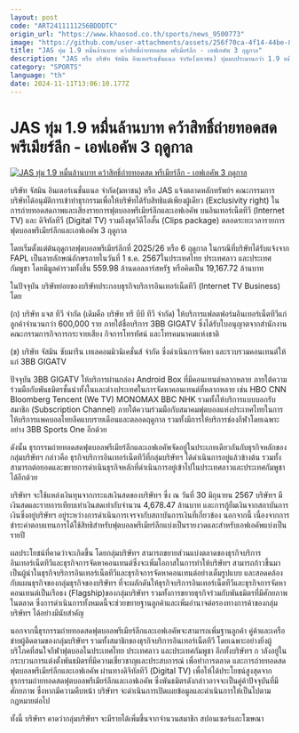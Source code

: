 ```yaml
---
layout: post
code: "ART2411111256BDDDTC"
origin_url: "https://www.khaosod.co.th/sports/news_9500773"
image: "https://github.com/user-attachments/assets/256f70ca-4f14-44be-873d-fd0bb055da10"
title: "JAS ทุ่ม 1.9 หมื่นล้านบาท คว้าสิทธิ์ถ่ายทอดสด พรีเมียร์ลีก - เอฟเอคัพ 3 ฤดูกาล"
description: "JAS หรือ บริษัท จัสมิน อินเตอร์เนชั่นแนล จำกัด(มหาชน) ทุ่มมบประมานกว่า 1.9 หมื่นล้านบาท ในการคว้าลิขสิทธิ์ถ่ฟุตบอลายทอดสด พรีเมียร์ลีก - เอฟเอคัพ 3 ฤดูกาล"
category: "SPORTS"
language: "th"
date: 2024-11-11T13:06:10.177Z
---
```


# JAS ทุ่ม 1.9 หมื่นล้านบาท คว้าสิทธิ์ถ่ายทอดสด พรีเมียร์ลีก - เอฟเอคัพ 3 ฤดูกาล

[![JAS ทุ่ม 1.9 หมื่นล้านบาท คว้าสิทธิ์ถ่ายทอดสด พรีเมียร์ลีก - เอฟเอคัพ 3 ฤดูกาล](https://www.khaosod.co.th/wpapp/uploads/2024/11/Mancity3.jpg "JAS ทุ่ม 1.9 หมื่นล้านบาท คว้าสิทธิ์ถ่ายทอดสด พรีเมียร์ลีก - เอฟเอคัพ 3 ฤดูกาล")](https://www.khaosod.co.th/wpapp/uploads/2024/11/Mancity3.jpg)

บริษัท จัสมิน อินเตอร์เนชั่นแนล จำกัด(มหาชน) หรือ JAS แจ้งตลาดหลักทรัพย์ฯ คณะกรรมการบริษัทได้อนุมัติการเข้าทำธุรกรรมเพื่อให้บริษัทได้รับสิทธิแต่เพียงผู้เดียว (Exclusivity right) ในการถ่ายทอดสดภาพและเสียงรายการฟุตบอลพรีเมียร์ลีกและเอฟเอคัพ บนอินเทอร์เน็ตทีวี (Internet TV) และ ดิจิทัลทีวี (Digital TV) รวมถึงชุดวิดีโอสั้น (Clips package) ตลอดระยะเวลารายการฟุตบอลพรีเมียร์ลีกและเอฟเอคัพ 3 ฤดูกาล

โดยเริ่มตั้งแต่ต้นฤดูกาลฟุตบอลพรีเมียร์ลีกที่ 2025/26 หรือ 6 ฤดูกาล ในกรณีที่บริษัทได้รับแจ้งจาก FAPL เป็นลายลักษณ์อักษรภายในวันที่ 1 ธ.ค. 2567ในประเทศไทย ประเทศลาว และประเทศกัมพูชา โดยมีมูลค่ารวมทั้งสิ้น 559.98 ล้านดอลลาร์สหรัฐ หรือคิดเป็น 19,167.72 ล้านบาท

ในปัจจุบัน บริษัทย่อยของบริษัทประกอบธุรกิจบริการอินเทอร์เน็ตทีวี (Internet TV Business) โดย

(ก) บริษัท แจส ทีวี จำกัด (เดิมคือ บริษัท ทรี บีบี ทีวี จำกัด) ให้บริการแฟลตฟอร์มอินเทอร์เน็ตทีวีแก่ลูกค้าจำนวนกว่า 600,000 ราย ภายใต้ชื่อบริการ 3BB GIGATV ซึ่งได้รับใบอนุญาตจากสำนักงานคณะกรรมการกิจการกระจายเสียง กิจการโทรทัศน์ และโทรคมนาคมแห่งชาติ

(ข) บริษัท จัสมิน ซับมารีน เทเลคอมมิวนิเคชั่นส์ จำกัด ซึ่งดำเนินการจัดหา และรวบรวมคอนเทนต์ให้แก่ 3BB GIGATV

ปัจจุบัน 3BB GIGATV ให้บริการผ่านกล่อง Android Box ที่มีคอนเทนต์หลากหลาย ภายใต้ความร่วมมือกับพันธมิตรชั้นนำทั้งในและต่างประเทศในการจัดหาคอนเทนต์ที่หลากหลาย เช่น HBO CNN Bloomberg Tencent (We TV) MONOMAX BBC NHK รวมทั้งให้บริการแบบบอกรับสมาชิก (Subscription Channel) ภายใต้ความร่วมมือกับสมาคมฟุตบอลแห่งประเทศไทยในการให้บริการแพคบอลไทยลีคแบบรายเดือนและตลอดฤดูกาล รวมทั้งมีการให้บริการช่องกีฬาโดยเฉพาะอย่าง 3BB Sports One อีกด้วย

ดังนั้น ธุรกรรมถ่ายทอดสดฟุตบอลพรีเมียร์ลีกและเอฟเอคัพจัดอยู่ในประเภทเดียวกันกับธุรกิจหลักของกลุ่มบริษัทฯ กล่าวคือ ธุรกิจบริการอินเทอร์เน็ตทีวีที่กลุ่มบริษัทฯ ได้ดำเนินการอยู่แล้วข้างต้น รวมทั้งสามารถต่อยอดและขยายการดำเนินธุรกิจหลักที่ดำเนินการอยู่เข้าไปในประเทศลาวและประเทศกัมพูชาได้อีกด้วย

บริษัทฯ จะใช้แหล่งเงินทุนจากกระแสเงินสดของบริษัทฯ ซึ่ง ณ วันที่ 30 มิถุนายน 2567 บริษัทฯ มีเงินสดและรายการเทียบเท่าเงินสดเท่ากับจำนวน 4,678.47 ล้านบาท และการกู้ยืมเงินจากสถาบันการเงินซึ่งอยู่บริษัทฯ อยู่ระหว่างการดำเนินการเจรจากับสถาบันการเงินที่เกี่ยวข้อง นอกจากนี้ เนื่องจากการชำระค่าตอบแทนการได้ใช้สิทธิสำหรับฟุตบอลพรีเมียร์ลีกแบ่งเป็นรายงวดและสำหรับเอฟเอคัพแบ่งเป็นรายปี

ผลประโยชน์ที่คาดว่าจะเกิดขึ้น โดยกลุ่มบริษัทฯ สามารถขยายส่วนแบ่งตลาดของธุรกิจบริการอินเทอร์เน็ตทีวีและธุรกิจการจัดหาคอนเทนต์ซึ่งจะเพิ่มโอกาสในการทำให้บริษัทฯ สามารถก้าวขึ้นมาเป็นผู้นำในธุรกิจบริการอินเทอร์เน็ตทีวีและธุรกิจการจัดหาคอนเทนต์อย่างเต็มรูปแบบ และสอดคล้องกับแผนธุรกิจของกลุ่มธุรกิจของบริษัทฯ ที่จะผลักดันให้ธุรกิจบริการอินเทอร์เน็ตทีวีและธุรกิจการจัดหาคอนเทนต์เป็นเรือธง (Flagship)ของกลุ่มบริษัทฯ รวมทั้งการขยายธุรกิจร่วมกับพันธมิตรที่มีศักยภาพในตลาด ซึ่งการดำเนินการทั้งหมดนี้จะช่วยขยายฐานลูกค้าและเพิ่มอำนาจต่อรองทางการค้าของกลุ่มบริษัทฯ ได้อย่างมีนัยสำคัญ

นอกจากนี้ธุรกรรมถ่ายทอดสดฟุตบอลพรีเมียร์ลีกและเอฟเอคัพจะสามารถเพิ่มฐานลูกค้า คู่ค้าและเครือข่ายผู้ติดตามของกลุ่มบริษัทฯ รวมทั้งสมาชิกของธุรกิจบริการอินเทอร์เน็ตทีวี โดยเฉพาะอย่างยิ่งผู้บริโภคที่สนใจกีฬาฟุตบอลในประเทศไทย ประเทศลาว และประเทศกัมพูชา อีกทั้งบริษัทฯ ก าลังอยู่ในกระบวนการแต่งตั้งพันธมิตรที่มีความเชี่ยวชาญและประสบการณ์ เพื่อทำการตลาด และการถ่ายทอดสดฟุตบอลพรีเมียร์ลีกและเอฟเอคัพ ผ่านทางดิจิทัลทีวี (Digital TV) เพื่อให้ได้ประโยชน์สูงสุดจากธุรกรรมถ่ายทอดสดฟุตบอลพรีเมียร์ลีกและเอฟเอคัพ ซึ่งพันธมิตรดังกล่าวอาจจะเป็นคู่ค้าปัจจุบันที่มีศักยภาพ ซึ่งหากมีความคืบหน้า บริษัทฯ จะดำเนินการเปิดเผยข้อมูลและดำเนินการให้เป็นไปตามกฎหมายต่อไป

ทั้งนี้ บริษัทฯ คาดว่ากลุ่มบริษัทฯ จะมีรายได้เพิ่มขึ้นจากจำนวนสมาชิก สปอนเซอร์และโฆษณา